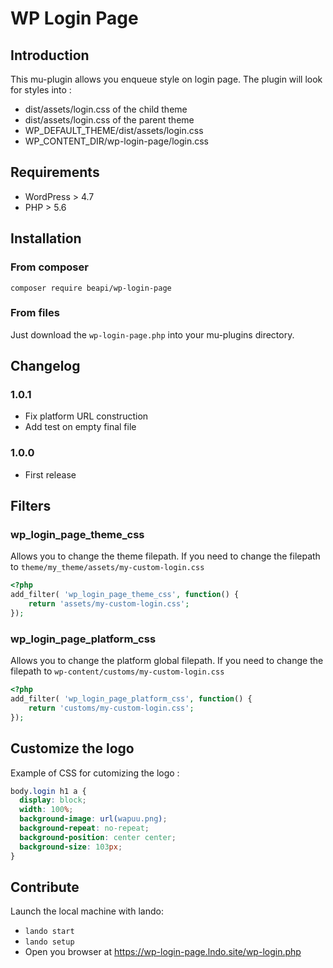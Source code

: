# WP Login Page

## Introduction

This mu-plugin allows you enqueue style on login page.
The plugin will look for styles into :
- dist/assets/login.css of the child theme
- dist/assets/login.css of the parent theme
- WP_DEFAULT_THEME/dist/assets/login.css
- WP_CONTENT_DIR/wp-login-page/login.css

## Requirements
- WordPress > 4.7
- PHP > 5.6

## Installation
### From composer
```shell script
composer require beapi/wp-login-page
```

### From files
Just download the `wp-login-page.php` into your mu-plugins directory.

## Changelog
### 1.0.1
* Fix platform URL construction
* Add test on empty final file

### 1.0.0
* First release

## Filters

### wp_login_page_theme_css
Allows you to change the theme filepath.
If you need to change the filepath to `theme/my_theme/assets/my-custom-login.css`
```php
<?php
add_filter( 'wp_login_page_theme_css', function() {
    return 'assets/my-custom-login.css';
});
```

### wp_login_page_platform_css
Allows you to change the platform global filepath.
If you need to change the filepath to `wp-content/customs/my-custom-login.css`
```php
<?php
add_filter( 'wp_login_page_platform_css', function() {
    return 'customs/my-custom-login.css';
});
```

## Customize the logo
Example of CSS for cutomizing the logo : 
```css
body.login h1 a {
  display: block;
  width: 100%;
  background-image: url(wapuu.png);
  background-repeat: no-repeat;
  background-position: center center;
  background-size: 103px;
}
```

## Contribute
Launch the local machine with lando:
- `lando start`
- `lando setup`
- Open you browser at https://wp-login-page.lndo.site/wp-login.php
